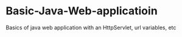 # Basic-Java-Web-applicatioin
Basics of java web application with an HttpServlet, url variables, etc


